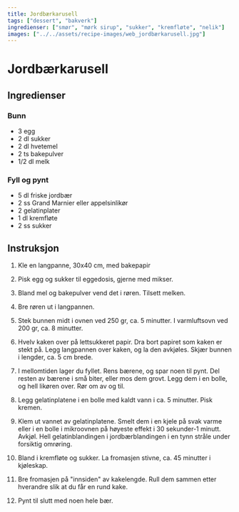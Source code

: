 ```yaml
---
title: Jordbærkarusell
tags: ["dessert", "bakverk"]
ingredienser: ["smør", "mørk sirup", "sukker", "kremfløte", "nelik"]
images: ["../../assets/recipe-images/web_jordbærkarusell.jpg"]
---
```


# Jordbærkarusell

## Ingredienser

### Bunn

- 3 egg
- 2 dl sukker
- 2 dl hvetemel
- 2 ts bakepulver
- 1/2 dl melk

### Fyll og pynt

- 5 dl friske jordbær
- 2 ss Grand Marnier eller appelsinlikør
- 2 gelatinplater
- 1 dl kremfløte
- 2 ss sukker

## Instruksjon

1. Kle en langpanne, 30x40 cm, med bakepapir

2. Pisk egg og sukker til eggedosis, gjerne med mikser.

3. Bland mel og bakepulver vend det i røren. Tilsett melken.

4. Bre røren ut i langpannen.

5. Stek bunnen midt i ovnen ved 250 gr, ca. 5 minutter. I varmluftsovn ved 200 gr, ca. 8 minutter.

6. Hvelv kaken over på lettsukkeret papir. Dra bort papiret som kaken er stekt på. Legg langpannen over kaken, og la den avkjøles. Skjær bunnen i lengder, ca. 5 cm brede.

7. I mellomtiden lager du fyllet. Rens bærene, og spar noen til pynt. Del resten av bærene i små biter, eller mos dem grovt. Legg dem i en bolle, og hell likøren over. Rør om av og til.

8. Legg gelatinplatene i en bolle med kaldt vann i ca. 5 minutter. Pisk kremen.

9. Klem ut vannet av gelatinplatene. Smelt dem i en kjele på svak varme eller i en bolle i mikroovnen på høyeste effekt i 30 sekunder-1 minutt. Avkjøl. Hell gelatinblandingen i jordbærblandingen i en tynn stråle under forsiktig omrøring.

10. Bland i kremfløte og sukker. La fromasjen stivne, ca. 45 minutter i kjøleskap.

11. Bre fromasjen på "innsiden" av kakelengde. Rull dem sammen etter hverandre slik at du får en rund kake.

12. Pynt til slutt med noen hele bær.
